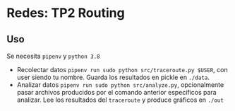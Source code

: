 # Redes: TP2 Routing

## Uso
Se necesita `pipenv` y `python 3.8`
* Recolectar datos `pipenv run sudo python src/traceroute.py $USER`, con user siendo tu nombre. Guarda los resultados en pickle en `./data`.
* Analizar datos `pipenv run sudo python src/analyze.py`, opcionalmente pasar archivos producidos por el comando anterior específicos para analizar. Lee los resultados del `traceroute` y produce gráficos en `./out`
